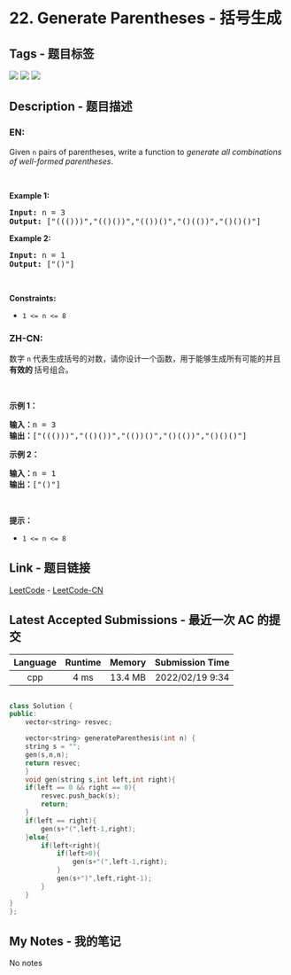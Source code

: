 
# 22. Generate Parentheses - 括号生成

## Tags - 题目标签

 <img src="https://img.shields.io/badge/String-字符串-blue.svg">   <img src="https://img.shields.io/badge/Dynamic Programming-动态规划-blue.svg">   <img src="https://img.shields.io/badge/Backtracking-回溯-blue.svg">  


## Description - 题目描述

### EN:
<p>Given <code>n</code> pairs of parentheses, write a function to <em>generate all combinations of well-formed parentheses</em>.</p>

<p>&nbsp;</p>
<p><strong>Example 1:</strong></p>
<pre><strong>Input:</strong> n = 3
<strong>Output:</strong> ["((()))","(()())","(())()","()(())","()()()"]
</pre><p><strong>Example 2:</strong></p>
<pre><strong>Input:</strong> n = 1
<strong>Output:</strong> ["()"]
</pre>
<p>&nbsp;</p>
<p><strong>Constraints:</strong></p>

<ul>
	<li><code>1 &lt;= n &lt;= 8</code></li>
</ul>


### ZH-CN:
<p>数字 <code>n</code>&nbsp;代表生成括号的对数，请你设计一个函数，用于能够生成所有可能的并且 <strong>有效的 </strong>括号组合。</p>

<p>&nbsp;</p>

<p><strong>示例 1：</strong></p>

<pre>
<strong>输入：</strong>n = 3
<strong>输出：</strong>["((()))","(()())","(())()","()(())","()()()"]
</pre>

<p><strong>示例 2：</strong></p>

<pre>
<strong>输入：</strong>n = 1
<strong>输出：</strong>["()"]
</pre>

<p>&nbsp;</p>

<p><strong>提示：</strong></p>

<ul>
	<li><code>1 &lt;= n &lt;= 8</code></li>
</ul>



## Link - 题目链接

[LeetCode](https://leetcode.com/problems/generate-parentheses/description/)  -  [LeetCode-CN](https://leetcode-cn.com/problems/generate-parentheses/description/)
## Latest Accepted Submissions - 最近一次 AC 的提交


| Language | Runtime | Memory | Submission Time |
|:---:|:---:|:---:|:---:|
| cpp  | 4 ms | 13.4 MB | 2022/02/19 9:34 |

```cpp

class Solution {
public:
    vector<string> resvec;

    vector<string> generateParenthesis(int n) {
    string s = "";
    gen(s,n,n);
    return resvec;
    }
    void gen(string s,int left,int right){
    if(left == 0 && right == 0){
        resvec.push_back(s);
        return;
    }
    if(left == right){
        gen(s+"(",left-1,right);
    }else{
        if(left<right){
            if(left>0){
                gen(s+"(",left-1,right);
            }
            gen(s+")",left,right-1);
        }
    }
}
};

```
## My Notes - 我的笔记


No notes

